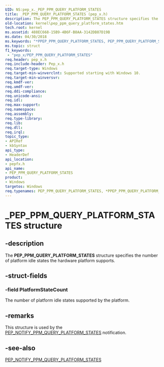 ```yaml
---
UID: NS:pep_x._PEP_PPM_QUERY_PLATFORM_STATES
title: _PEP_PPM_QUERY_PLATFORM_STATES (pep_x.h)
description: The PEP_PPM_QUERY_PLATFORM_STATES structure specifies the number of platform idle states the hardware platform supports.
old-location: kernel\pep_ppm_query_platform_states.htm
tech.root: kernel
ms.assetid: 488EC668-15B9-4B6F-B8AA-3142DB87D19B
ms.date: 04/30/2018
ms.keywords: "*PPEP_PPM_QUERY_PLATFORM_STATES, PEP_PPM_QUERY_PLATFORM_STATES, PEP_PPM_QUERY_PLATFORM_STATES structure [Kernel-Mode Driver Architecture], PPEP_PPM_QUERY_PLATFORM_STATES, PPEP_PPM_QUERY_PLATFORM_STATES structure pointer [Kernel-Mode Driver Architecture], _PEP_PPM_QUERY_PLATFORM_STATES, kernel.pep_ppm_query_platform_states, pepfx/PEP_PPM_QUERY_PLATFORM_STATES, pepfx/PPEP_PPM_QUERY_PLATFORM_STATES"
ms.topic: struct
f1_keywords:
 - "pep_x/PEP_PPM_QUERY_PLATFORM_STATES"
req.header: pep_x.h
req.include-header: Pep_x.h
req.target-type: Windows
req.target-min-winverclnt: Supported starting with Windows 10.
req.target-min-winversvr: 
req.kmdf-ver: 
req.umdf-ver: 
req.ddi-compliance: 
req.unicode-ansi: 
req.idl: 
req.max-support: 
req.namespace: 
req.assembly: 
req.type-library: 
req.lib: 
req.dll: 
req.irql: 
topic_type:
- APIRef
- kbSyntax
api_type:
- HeaderDef
api_location:
- pepfx.h
api_name:
- PEP_PPM_QUERY_PLATFORM_STATES
product:
- Windows
targetos: Windows
req.typenames: PEP_PPM_QUERY_PLATFORM_STATES, *PPEP_PPM_QUERY_PLATFORM_STATES
---
```


# _PEP_PPM_QUERY_PLATFORM_STATES structure


## -description


The <b>PEP_PPM_QUERY_PLATFORM_STATES</b> structure specifies the number of platform idle states the hardware platform supports.


## -struct-fields




### -field PlatformStateCount

The number of platform idle states supported by the platform.


## -remarks



This structure is used by the <a href="https://docs.microsoft.com/windows-hardware/drivers/ddi/content/pepfx/ns-pepfx-_pep_ppm_query_platform_states">PEP_NOTIFY_PPM_QUERY_PLATFORM_STATES</a> notification.




## -see-also




<a href="https://docs.microsoft.com/windows-hardware/drivers/ddi/content/pepfx/ns-pepfx-_pep_ppm_query_platform_states">PEP_NOTIFY_PPM_QUERY_PLATFORM_STATES</a>
 

 

